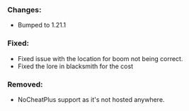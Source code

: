 ### Changes:
- Bumped to 1.21.1

### Fixed:
- Fixed issue with the location for boom not being correct.
- Fixed the lore in blacksmith for the cost

### Removed:
- NoCheatPlus support as it's not hosted anywhere.